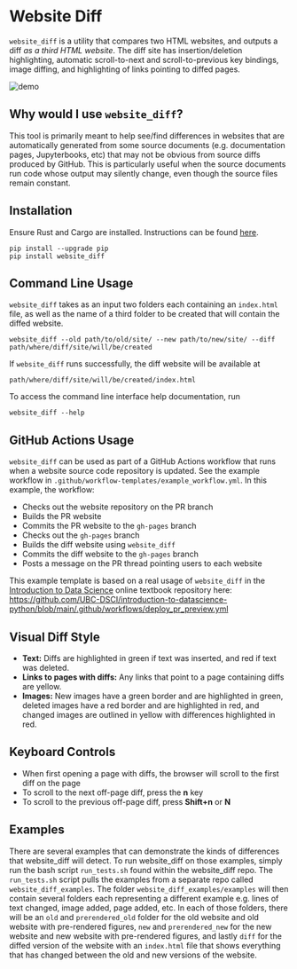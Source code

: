 # Website Diff

`website_diff` is a utility that compares two HTML websites, and outputs a diff *as a third HTML website*.
The diff site has insertion/deletion highlighting, automatic scroll-to-next and scroll-to-previous key bindings,
image diffing, and highlighting of links pointing to diffed pages.

![demo](https://github.com/trevorcampbell/website_diff/assets/59274601/369fd570-cb37-4910-8918-ad77bf0cb9ea)

## Why would I use `website_diff`?
This tool is primarily meant to help see/find differences in websites that are automatically generated from some source
documents (e.g. documentation pages, Jupyterbooks, etc) that may not be obvious from source diffs produced by GitHub.
This is particularly useful when the source documents run code whose output may silently change, even though the source
files remain constant.

## Installation
Ensure Rust and Cargo are installed. Instructions can be found [here](https://www.rust-lang.org/tools/install).

```
pip install --upgrade pip
pip install website_diff
```

## Command Line Usage
`website_diff` takes as an input two folders each containing an `index.html` file, as well as the name of a third folder to be created
that will contain the diffed website.
```
website_diff --old path/to/old/site/ --new path/to/new/site/ --diff path/where/diff/site/will/be/created
```
If `website_diff` runs successfully, the diff website will be available at
```
path/where/diff/site/will/be/created/index.html
```
To access the command line interface help documentation, run
```
website_diff --help
```

## GitHub Actions Usage
`website_diff` can be used as part of a GitHub Actions workflow that runs when a website source code repository is updated.
See the example workflow in `.github/workflow-templates/example_workflow.yml`. In this example, the workflow:
- Checks out the website repository on the PR branch
- Builds the PR website
- Commits the PR website to the `gh-pages` branch
- Checks out the `gh-pages` branch
- Builds the diff website using `website_diff`
- Commits the diff website to the `gh-pages` branch
- Posts a message on the PR thread pointing users to each website

This example template is based on a real usage of `website_diff` in the [Introduction to Data Science](https://python.datasciencebook.ca) online textbook repository here: https://github.com/UBC-DSCI/introduction-to-datascience-python/blob/main/.github/workflows/deploy_pr_preview.yml

## Visual Diff Style

- **Text:** Diffs are highlighted in green if text was inserted, and red if text was deleted.
- **Links to pages with diffs:** Any links that point to a page containing diffs are yellow.
- **Images:** New images have a green border and are highlighted in green, deleted images have a red border and are highlighted in red, and changed images are outlined in yellow with differences highlighted in red. 

## Keyboard Controls

- When first opening a page with diffs, the browser will scroll to the first diff on the page
- To scroll to the next off-page diff, press the **n** key
- To scroll to the previous off-page diff, press **Shift+n** or **N**

## Examples

There are several examples that can demonstrate the kinds of differences that website_diff will detect. To run website_diff on those examples, simply run the bash script `run_tests.sh` found within the website_diff repo. The `run_tests.sh` script pulls the examples from a separate repo called `website_diff_examples`.  The folder `website_diff_examples/examples` will then contain several folders each representing a different example e.g. lines of text changed, image added, page added, etc. In each of those folders, there will be an `old` and `prerendered_old` folder for the old website and old website with pre-rendered figures, `new` and `prerendered_new` for the new website and new website with pre-rendered figures, and lastly `diff` for the diffed version of the website with an `index.html` file that shows everything that has changed between the old and new versions of the website.
